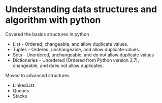 # Understanding data structures and algorithm with python

Covered the basics structures in python
* List - Ordered, changeable, and allow duplicate values.
* Tuples - Ordered, unchangeable, and allow duplicate values.
* Sets - Unordered, unchangeable, and do not allow duplicate values
* Dictionaries - Unordered (Ordered from Python version 3.7), changeable, and does not allow duplicates.

Moved to advanced structures
* LinkedList
* Queues
* Stacks
